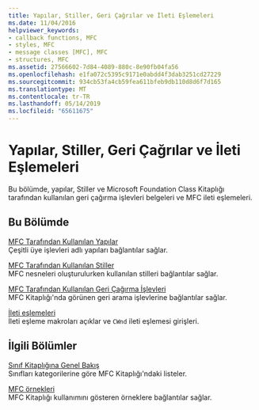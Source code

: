 ```yaml
---
title: Yapılar, Stiller, Geri Çağrılar ve İleti Eşlemeleri
ms.date: 11/04/2016
helpviewer_keywords:
- callback functions, MFC
- styles, MFC
- message classes [MFC], MFC
- structures, MFC
ms.assetid: 27566602-7d84-4089-880c-8e90fb04fa56
ms.openlocfilehash: e1fa072c5395c9171e0abdd4f3dab3251cd27229
ms.sourcegitcommit: 934cb53fa4cb59fea611bfeb9db110d8d6f7d165
ms.translationtype: MT
ms.contentlocale: tr-TR
ms.lasthandoff: 05/14/2019
ms.locfileid: "65611675"
---
```

# <a name="structures-styles-callbacks-and-message-maps"></a>Yapılar, Stiller, Geri Çağrılar ve İleti Eşlemeleri

Bu bölümde, yapılar, Stiller ve Microsoft Foundation Class Kitaplığı tarafından kullanılan geri çağırma işlevleri belgeleri ve MFC ileti eşlemeleri.

## <a name="in-this-section"></a>Bu Bölümde

[MFC Tarafından Kullanılan Yapılar](../../mfc/reference/structures-used-by-mfc.md)<br/>
Çeşitli üye işlevleri adlı yapıları bağlantılar sağlar.

[MFC Tarafından Kullanılan Stiller](../../mfc/reference/styles-used-by-mfc.md)<br/>
MFC nesneleri oluşturulurken kullanılan stilleri bağlantılar sağlar.

[MFC Tarafından Kullanılan Geri Çağırma İşlevleri](../../mfc/reference/callback-functions-used-by-mfc.md)<br/>
MFC Kitaplığı'nda görünen geri arama işlevlerine bağlantılar sağlar.

[İleti eşlemeleri](../../mfc/reference/message-maps-mfc.md)<br/>
İleti eşleme makroları açıklar ve `CWnd` ileti eşlemesi girişleri.

## <a name="related-sections"></a>İlgili Bölümler

[Sınıf Kitaplığına Genel Bakış](../../mfc/class-library-overview.md)<br/>
Sınıfları kategorilerine göre MFC Kitaplığı'ndaki listeler.

[MFC örnekleri](../../overview/visual-cpp-samples.md)<br/>
MFC Kitaplığı kullanımını gösteren örneklere bağlantılar sağlar.
